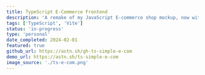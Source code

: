 ```yaml
---
title: TypeScript E-Commerce Frontend
description: 'A remake of my JavaScript E-commerce shop mockup, now with Vite!'
tags: ['TypeScript', 'Vite']
status: 'in-progress'
type: 'personal'
date_completed: 2024-02-01
featured: true
github_url: https://astn.sh/gh-ts-simple-e-com
demo_url: https://astn.sh/ts-simple-e-com
image_source: './ts-e-com.png'
---
```

